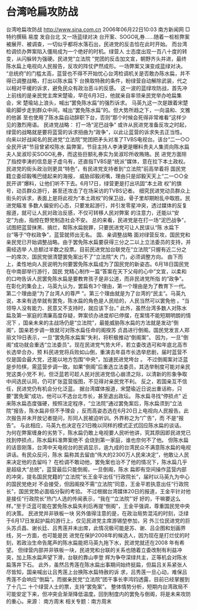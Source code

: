 # 台湾呛扁攻防战

台湾呛扁攻防战
http://www.sina.com.cn 2006年06月22日10:03 南方新闻网
□特约撰稿 易度 发自台北
又一场蓝绿对决
台开案、SOGO礼券……随着一桩桩弊案被展开、被调查，一切似乎都将水落石出，民进党的反击恰在此时开始。 而台湾检调侦办弊案陷入僵局成为一个绝好的时机。绿营人
士态度出现一百八十度的转变，从闪躲转为强硬。民进党“立法院 ”党团的反击加文宣，朝野齐头并进，最终陈水扁上电视向人民报告，反攻的阵仗俨然成形。一场弊案又演变成蓝绿对决。
“总统府”的门槛太高，蓝营也不得不开始忧心台湾检调机关是否敢办陈水扁，并不得已调整战略，打出以陈水扁下 台换取特赦的条件，盼绿营自动解除武装，代之以相对平缓的诉求，避免民众有政治恶斗的反感。
这一波的蓝绿攻防战，首先冲上前线的是亲民党主席宋楚瑜，早在6月3日，他就亲自率领亲民党举办呛扁集会，宋 楚瑜站上浪头，喊出“罢免陈水扁”的强烈诉求。
马英九这一次是跟着宋楚瑜的脚步走到群众中间，喊出“罢免陈水扁”的。但大势所趋之下，一向温和、文雅的他甚 至也使用了陈水扁自动辞职下台，否则“那个时候会死得非常难看”这样少见的激烈用语。
民进党战略：
打一场“泥巴战争”
或许从民进党准备反攻之时起，绿营的战略就是要将蓝营的诉求扭曲为“政争”，以此让蓝营的诉求失去正当性。
向来以好战闻名的民进党“立法院”党团把矛头对准了TVBS电视台。该台“二一○○全民开讲”节目曾紧咬陈水 扁弊案，节目主持人李涛更是曝料贵夫人集资向陈水扁夫人吴淑珍买SOGO礼券，而这些巨额礼券实为吴淑珍所收贿赂。民 进党方面除了指控李涛的信息是子虚乌有，还直指TVBS是“统派”媒体，意在拉下本土政权。
民进党的街头政治则更具“特色”，有民进党支持者到“立法院”前高举着将
国民党籍立委邱毅嘴巴缝起来的海报， 威胁邱毅闭嘴，理由只是邱毅天天上“二一○○全民开讲”爆料，让他们听不下去。6月17日，绿营更是打出巩固“本土政 权”的旗号，动员群众游行，甚至还攻击了在场采访的TVBS记者。
细究民进党动员群众上街头的诉求，表面上是将此视为“本土政权”的保卫战，骨子里却期盼乱中取胜。民进党瞄准 多数人偏安的心态，只要发起游行，并引发零星冲突，透过媒体的反复报道，就可让人民对政治反感，不仅可转移人民对弊案 的注意力，还能以“安定”为由，指控在野党制造社会不安。
总的来看，民进党是在打一场“泥巴战争”，试图把蓝营抹黑、搞烂，帮陈水扁脱罪，只要民进党可让人民误认“陈 水扁下台”等于“夺权政争”，蓝营就师出无名。
国、亲调整战略
面对绿营反攻，国民党和亲民党已开始调整战略。由于罢免陈水扁要获得三分之二以上立法委员的支持，并需经选举 人总额过半数之投票。目前民进党加台联党在“立法院”只握有近二分之一的席次，国民党很清楚罢免案出不了“立法院”大 门，必须调整方向。
由下而上，柔性地向人民说明为何要罢免陈水扁成为了国民党的新姿态。6月18日国民党在中南部举行游行，国民 党精心制作一篇“答案在天下父母的心中”文宣，以柔和的口吻告诉人民罢免陈水扁是要教育孩子是非公道，而非民进党所指 的“政争”。
在彰化的集会上，马英九认为，罢扁有3个理由，第一个理由是为了教育下一代。第二个理由是“为了台湾人的尊严 ”。第三个理由就是为了台湾的“民主”。马英九说，本来有选举就有罢免，陈水扁的角色是人民给的，人民当然可以罢免他 。“当领导人没有能力、民意又不支持时，就应该下台。”
此外，虽然台湾多数人对陈水扁及第一家庭的清廉高度存疑，弊案侦办进度却已停摆，在案情不能短期明朗的情况下 ，国亲未来的主战场仍是“立法院”，最能威胁陈水扁的方法就是发动“倒阁”，国亲若步调一致就可对陈水扁任命的阁揆苏 贞昌进行倒阁。国民党发言人郑丽文19日表示，一旦“罢免陈水扁案”失利，将积极推动“倒阁案”。
因为，一旦“倒阁”成功就会重选“立法委员”。现在民进党气势大坏，若立委改选可和年底北高市长选举合办，预 料民进党将兵败如山倒，重演去年县市长选举悲剧，届时蓝营不仅是国会最大党，还能以地方包围“中央”，加速民进党垮台 。
不过倒阁案对泛蓝是步险棋，需蓝营步调一致。如果“倒阁”后重选立法委员，其选举制度可能对亲民党这类小党不 利，但泛蓝若可趁人民对民进党信心崩溃之际，以清新的形象争取中间选民认同，仍可扩张蓝营版图，不见得对亲民党不利。 反之，若国亲互不信任，民进党仍有机会分化泛蓝。
据台湾媒体报道，宋楚瑜近日说出重话称，只要“罢免案”成功，他可以不选台北市长，甚至退出政坛。
陈水扁寻找“停损点”
近来陈水扁态度强硬，按照法定程序，“立法院”通过罢免案后，陈水扁须到“立法院”报告，陈水扁非但不予理会 ，反而高姿态选在6月20日上电视向人民报告。此次报告并未开放记者提问，形同人民被迫听训。外界称之为“广告”，而 不是“报告”。
与此相应，马英九也决定在21日晚以同样的模式正式回应陈水扁的谈话。
为何在弊案缠身的劣势下，陈水扁仍敢上电视要人民听他讲，究其原因即民进党已找到停损点，陈水扁料准弊案绝不 会烧到第一家庭，谁也奈何不了他。
但陈水扁的话音刚落，台湾中天电视台的民调显示，逾九成的台湾民众不满意陈水扁的电视讲话。有民众反问，陈水 扁称其去留由“伟大的2300万人民来决定”，他敢让人民来决定他的去留吗？
在检调不敢动他，罢免案也治不了他的情况下，陈水扁几乎是超级大“总统”，蓝营最后只能倒阁，一旦倒阁，陈水 扁即有空间操作蓝营内部的冲突，提名国民党籍的“立法院”长王金平出任“行政院长”，届时以马英九为中心的国民党绝对 不会接受，但因阁揆不需“立法院”同意，王金平若执意出任“行政院长”，国民党势必面临分裂的考验。
不过根据台湾媒体20日的报道，王金平针对他是接任“行政院长”热门人选的传闻表示，“我在‘“立法院”’好 好的，干嘛要这么样。”至于泛蓝可能在罢免陈水扁失利后再提“倒阁”，王金平强调，尊重国民党中央的决策。
民进党并非铁板一块
另外值得注意的是，在政治局势混沌的时刻，泛绿于6月17日发起护扁的游行上，仅见民进党主席游锡堃参加，另 外三位民进党的巨头苏贞昌、谢长廷、吕秀莲并未出席，此情况极可能是苏、谢、吕企图和划画界线，另一方面，也可能是民 进党在保护2008年的候选人，因为现在是打烂仗的时刻，若政治生命告尾声的陈水扁能把马英九拖下水，民进党就还在2008 年有希望。
但绿营内部并非铁板一块，民进党和台联的关系也随着立委改制有利益冲突，加上陈水扁声望下滑，台联的靠山李登 辉为争夺深绿共主，正等机会对陈水扁落井下石。
此外，虽然吕秀莲在陈水扁出事期间始终挺扁，但扁吕关系紧张人尽皆知，国亲喊出让吕秀莲上台换陈水扁特赦的诉 求，吕秀莲一旦心动，难保吕秀莲不会响应“倒扁”。而据亲民党“立法院”团干事长李鸿钧透露，目前已经掌握到了十几二 十个绿营人士的票，支持“罢免案”。
整体情势分析，短期内台湾政局不可能安定下来，但冲突会渐渐降低温度。回到制度内的罢免与倒阁，将是未来攻防 的重心。来源：
南方周末
相关专题：南方周末 


